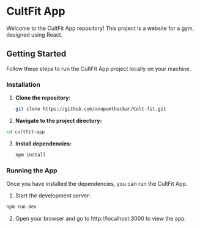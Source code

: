 # CultFit App

Welcome to the CultFit App repository! This project is a website for a gym, designed using React.

## Getting Started

Follow these steps to run the CultFit App project locally on your machine.


### Installation

1. **Clone the repository**: 
   ```bash
   git clone https://github.com/anupamthackar/Cult-fit.git
   ```
2. **Navigate to the project directory:**
  ```bash
  cd cultfit-app
  ```
3. **Install dependencies:**
   ```bash
   npm install
   ```
### Running the App
Once you have installed the dependencies, you can run the CultFit App.
 
1. Start the development server:
```bash
npm run dev
```
2. Open your browser and go to http://localhost:3000 to view the app.
